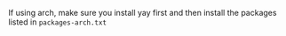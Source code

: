 If using arch, make sure you install yay first and then install the packages listed in `packages-arch.txt`
